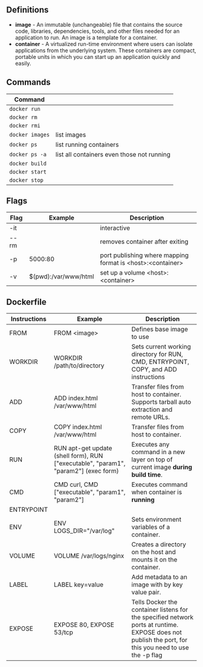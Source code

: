 ## Definitions

* **image** - An immutable (unchangeable) file that contains the source code, libraries, dependencies, tools, and other files needed for an application to run. An image is a template for a container.
* **container** - A virtualized run-time environment where users can isolate applications from the underlying system. These containers are compact, portable units in which you can start up an application quickly and easily.

## Commands

| Command |  |
|---|---|
| ``` docker run ``` | |
| ``` docker rm ```| |
| ``` docker rmi ``` | |
| ``` docker images ``` | list images |
| ``` docker ps ``` | list running containers |
| ``` docker ps -a ``` | list all containers even those not running |
| ``` docker build ``` ||
| ``` docker start ``` ||
| ``` docker stop ``` ||


## Flags

| Flag | Example | Description |
|---|---|---|
| -it | | interactive |
| --rm | | removes container after exiting |
| -p | 5000:80 | port publishing where mapping format is \<host\>:\<container\> |
| -v | $(pwd):/var/www/html | set up a volume \<host\>:\<container\> |

## Dockerfile

| Instructions  | Example  | Description |
|---|---|---|
| FROM | FROM \<image\> | Defines base image to use |
| WORKDIR | WORKDIR /path/to/directory | Sets current working directory for RUN, CMD, ENTRYPOINT, COPY, and ADD instructions |
| ADD | ADD index.html /var/www/html | Transfer files from host to container. Supports tarball auto extraction and remote URLs. |
| COPY | COPY index.html /var/www/html | Transfer files from host to container. |
| RUN  | RUN apt-get update (shell form), RUN ["executable", "param1", "param2"] (exec form)  | Executes any command in a new layer on top of current image **during build time**. |
| CMD  | CMD curl, CMD ["executable", "param1", "param2"]  | Executes command when container is **running** |
| ENTRYPOINT | |   |
| ENV | ENV LOGS_DIR="/var/log" | Sets environment variables of a container. |
| VOLUME | VOLUME /var/logs/nginx | Creates a directory on the host and mounts it on the container. |
| LABEL | LABEL key=value | Add metadata to an image with by key value pair. |
| EXPOSE | EXPOSE 80, EXPOSE 53/tcp | Tells Docker the container listens for the specified network ports at runtime. EXPOSE does not publish the port, for this you need to use the -p flag |
